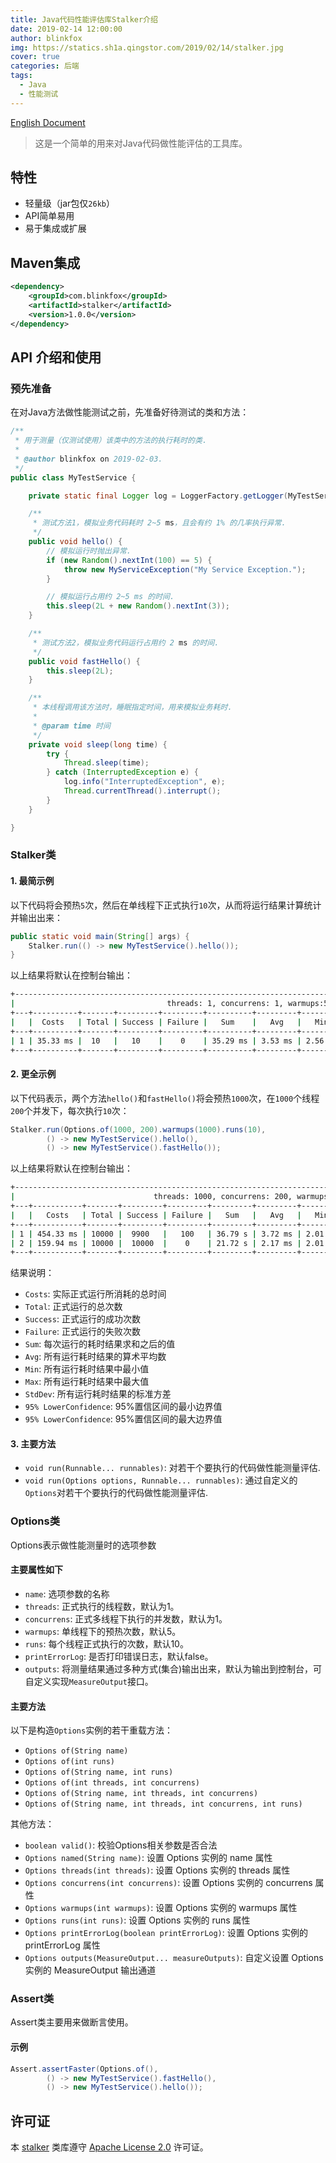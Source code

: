```yaml
---
title: Java代码性能评估库Stalker介绍
date: 2019-02-14 12:00:00
author: blinkfox
img: https://statics.sh1a.qingstor.com/2019/02/14/stalker.jpg
cover: true
categories: 后端
tags:
  - Java
  - 性能测试
---
```


[English Document](https://github.com/blinkfox/stalker/blob/master/README.md)

> 这是一个简单的用来对Java代码做性能评估的工具库。

## 特性

- 轻量级（jar包仅`26kb`）
- API简单易用
- 易于集成或扩展

## Maven集成

```xml
<dependency>
    <groupId>com.blinkfox</groupId>
    <artifactId>stalker</artifactId>
    <version>1.0.0</version>
</dependency>
```

## API 介绍和使用

### 预先准备

在对Java方法做性能测试之前，先准备好待测试的类和方法：

```java
/**
 * 用于测量（仅测试使用）该类中的方法的执行耗时的类.
 *
 * @author blinkfox on 2019-02-03.
 */
public class MyTestService {

    private static final Logger log = LoggerFactory.getLogger(MyTestService.class);

    /**
     * 测试方法1，模拟业务代码耗时 2~5 ms，且会有约 1% 的几率执行异常.
     */
    public void hello() {
        // 模拟运行时抛出异常.
        if (new Random().nextInt(100) == 5) {
            throw new MyServiceException("My Service Exception.");
        }

        // 模拟运行占用约 2~5 ms 的时间.
        this.sleep(2L + new Random().nextInt(3));
    }

    /**
     * 测试方法2，模拟业务代码运行占用约 2 ms 的时间.
     */
    public void fastHello() {
        this.sleep(2L);
    }

    /**
     * 本线程调用该方法时，睡眠指定时间，用来模拟业务耗时.
     *
     * @param time 时间
     */
    private void sleep(long time) {
        try {
            Thread.sleep(time);
        } catch (InterruptedException e) {
            log.info("InterruptedException", e);
            Thread.currentThread().interrupt();
        }
    }

}
```

### Stalker类

#### 1. 最简示例

以下代码将会预热`5`次，然后在单线程下正式执行`10`次，从而将运行结果计算统计并输出出来：

```java
public static void main(String[] args) {
    Stalker.run(() -> new MyTestService().hello());
}
```

以上结果将默认在控制台输出：

```bash
+-----------------------------------------------------------------------------------------------------------------------------------------+
|                                  threads: 1, concurrens: 1, warmups:5, runs: 10, printErrorLog: false                                   |
+---+----------+-------+---------+---------+----------+---------+---------+---------+---------+---------------------+---------------------+
|   |  Costs   | Total | Success | Failure |   Sum    |   Avg   |   Min   |   Max   | StdDev  | 95% LowerConfidence | 95% UpperConfidence |
+---+----------+-------+---------+---------+----------+---------+---------+---------+---------+---------------------+---------------------+
| 1 | 35.33 ms |  10   |   10    |    0    | 35.29 ms | 3.53 ms | 2.56 ms | 4.81 ms | 0.85 ms |       3.0 ms        |       4.06 ms       |
+---+----------+-------+---------+---------+----------+---------+---------+---------+---------+---------------------+---------------------+
```

#### 2. 更全示例

以下代码表示，两个方法`hello()`和`fastHello()`将会预热`1000`次，在`1000`个线程`200`个并发下，每次执行`10`次：

```java
Stalker.run(Options.of(1000, 200).warmups(1000).runs(10),
        () -> new MyTestService().hello(),
        () -> new MyTestService().fastHello());
```

以上结果将默认在控制台输出：

```bash
+------------------------------------------------------------------------------------------------------------------------------------------+
|                               threads: 1000, concurrens: 200, warmups:1000, runs: 10, printErrorLog: false                               |
+---+-----------+-------+---------+---------+---------+---------+---------+----------+---------+---------------------+---------------------+
|   |   Costs   | Total | Success | Failure |   Sum   |   Avg   |   Min   |   Max    | StdDev  | 95% LowerConfidence | 95% UpperConfidence |
+---+-----------+-------+---------+---------+---------+---------+---------+----------+---------+---------------------+---------------------+
| 1 | 454.33 ms | 10000 |  9900   |   100   | 36.79 s | 3.72 ms | 2.01 ms | 11.89 ms | 1.31 ms |       3.69 ms       |       3.74 ms       |
| 2 | 159.94 ms | 10000 |  10000  |    0    | 21.72 s | 2.17 ms | 2.01 ms | 3.24 ms  | 0.15 ms |       2.17 ms       |       2.18 ms       |
+---+-----------+-------+---------+---------+---------+---------+---------+----------+---------+---------------------+---------------------+
```

结果说明：

- `Costs`: 实际正式运行所消耗的总时间
- `Total`: 正式运行的总次数
- `Success`: 正式运行的成功次数
- `Failure`: 正式运行的失败次数
- `Sum`: 每次运行的耗时结果求和之后的值
- `Avg`: 所有运行耗时结果的算术平均数
- `Min`: 所有运行耗时结果中最小值
- `Max`: 所有运行耗时结果中最大值
- `StdDev`: 所有运行耗时结果的标准方差
- `95% LowerConfidence`: 95%置信区间的最小边界值
- `95% LowerConfidence`: 95%置信区间的最大边界值

#### 3. 主要方法

- `void run(Runnable... runnables)`: 对若干个要执行的代码做性能测量评估.
- `void run(Options options, Runnable... runnables)`: 通过自定义的`Options`对若干个要执行的代码做性能测量评估.

### Options类

Options表示做性能测量时的选项参数

#### 主要属性如下

- `name`: 选项参数的名称
- `threads`: 正式执行的线程数，默认为1。
- `concurrens`: 正式多线程下执行的并发数，默认为1。
- `warmups`: 单线程下的预热次数，默认5。
- `runs`: 每个线程正式执行的次数，默认10。
- `printErrorLog`: 是否打印错误日志，默认false。
- `outputs`: 将测量结果通过多种方式(集合)输出出来，默认为输出到控制台，可自定义实现`MeasureOutput`接口。

#### 主要方法

以下是构造`Options`实例的若干重载方法：

- `Options of(String name)`
- `Options of(int runs)`
- `Options of(String name, int runs)`
- `Options of(int threads, int concurrens)`
- `Options of(String name, int threads, int concurrens)`
- `Options of(String name, int threads, int concurrens, int runs)`

其他方法：

- `boolean valid()`: 校验Options相关参数是否合法
- `Options named(String name)`: 设置 Options 实例的 name 属性
- `Options threads(int threads)`: 设置 Options 实例的 threads 属性
- `Options concurrens(int concurrens)`: 设置 Options 实例的 concurrens 属性
- `Options warmups(int warmups)`: 设置 Options 实例的 warmups 属性
- `Options runs(int runs)`: 设置 Options 实例的 runs 属性
- `Options printErrorLog(boolean printErrorLog)`: 设置 Options 实例的 printErrorLog 属性
- `Options outputs(MeasureOutput... measureOutputs)`: 自定义设置 Options 实例的 MeasureOutput 输出通道

### Assert类

Assert类主要用来做断言使用。

#### 示例

```java
Assert.assertFaster(Options.of(),
        () -> new MyTestService().fastHello(),
        () -> new MyTestService().hello());
```

## 许可证

本 [stalker](https://github.com/blinkfox/stalker) 类库遵守 [Apache License 2.0](http://www.apache.org/licenses/LICENSE-2.0) 许可证。